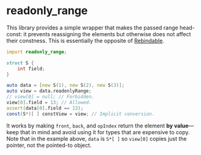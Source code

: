 # readonly_range

This library provides a simple wrapper that makes the passed range head-const: it prevents
reassigning the elements but otherwise does not affect their constness. This is essentially
the opposite of [Rebindable][rebindable].

[rebindable]: https://dlang.org/phobos/std_typecons.html#Rebindable

```d
import readonly_range;

struct S {
    int field;
}

auto data = [new S(1), new S(2), new S(3)];
auto view = data.readonlyRange;
// view[0] = null; // Forbidden.
view[0].field = 13; // Allowed.
assert(data[0].field == 13);
const(S*)[ ] constView = view; // Implicit conversion.
```

It works by making `front`, `back`, and `opIndex` return the element **by value**—keep that in mind
and avoid using it for types that are expensive to copy. Note that in the example above, `data` is
`S*[ ]` so `view[0]` copies just the pointer, not the pointed-to object.

